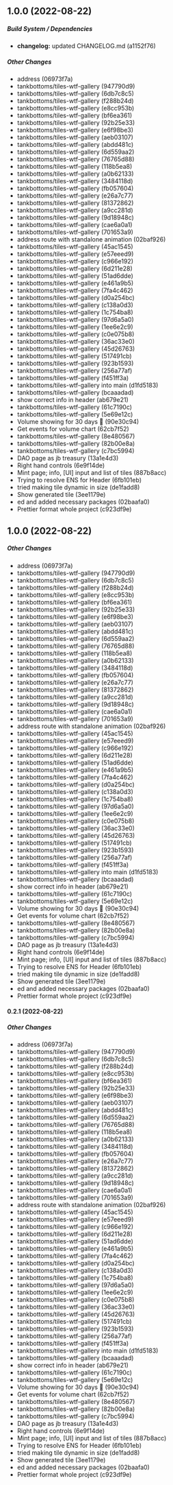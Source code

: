 ## 1.0.0 (2022-08-22)

##### Build System / Dependencies

* **changelog:**  updated CHANGELOG.md (a1152f76)

##### Other Changes

* address (06973f7a)
* tankbottoms/tiles-wtf-gallery (947790d9)
* tankbottoms/tiles-wtf-gallery (6db7c8c5)
* tankbottoms/tiles-wtf-gallery (f288b24d)
* tankbottoms/tiles-wtf-gallery (e8cc953b)
* tankbottoms/tiles-wtf-gallery (bf6ea361)
* tankbottoms/tiles-wtf-gallery (92b25e33)
* tankbottoms/tiles-wtf-gallery (e6f98be3)
* tankbottoms/tiles-wtf-gallery (aeb03107)
* tankbottoms/tiles-wtf-gallery (abdd481c)
* tankbottoms/tiles-wtf-gallery (6d559aa2)
* tankbottoms/tiles-wtf-gallery (76765d88)
* tankbottoms/tiles-wtf-gallery (118b5ea8)
* tankbottoms/tiles-wtf-gallery (a0b62133)
* tankbottoms/tiles-wtf-gallery (3484118d)
* tankbottoms/tiles-wtf-gallery (fb057604)
* tankbottoms/tiles-wtf-gallery (e26a7c77)
* tankbottoms/tiles-wtf-gallery (81372862)
* tankbottoms/tiles-wtf-gallery (a9cc281d)
* tankbottoms/tiles-wtf-gallery (9d18948c)
* tankbottoms/tiles-wtf-gallery (cae6a0a1)
* tankbottoms/tiles-wtf-gallery (701653a9)
* address route with standalone animation (02baf926)
* tankbottoms/tiles-wtf-gallery (45ac1545)
* tankbottoms/tiles-wtf-gallery (e57eeed9)
* tankbottoms/tiles-wtf-gallery (c966e192)
* tankbottoms/tiles-wtf-gallery (6d211e28)
* tankbottoms/tiles-wtf-gallery (51ad6dde)
* tankbottoms/tiles-wtf-gallery (e461a9b5)
* tankbottoms/tiles-wtf-gallery (7fa4c462)
* tankbottoms/tiles-wtf-gallery (d0a254bc)
* tankbottoms/tiles-wtf-gallery (c138a0d3)
* tankbottoms/tiles-wtf-gallery (1c754ba8)
* tankbottoms/tiles-wtf-gallery (97d6a5a0)
* tankbottoms/tiles-wtf-gallery (1ee6e2c9)
* tankbottoms/tiles-wtf-gallery (c0e075b8)
* tankbottoms/tiles-wtf-gallery (36ac33e0)
* tankbottoms/tiles-wtf-gallery (45d26763)
* tankbottoms/tiles-wtf-gallery (517491cb)
* tankbottoms/tiles-wtf-gallery (923b1593)
* tankbottoms/tiles-wtf-gallery (256a77af)
* tankbottoms/tiles-wtf-gallery (f451ff3a)
* tankbottoms/tiles-wtf-gallery into main (d1fd5183)
* tankbottoms/tiles-wtf-gallery (bcaaadad)
*  show correct info in header (ab679e21)
* tankbottoms/tiles-wtf-gallery (61c7190c)
* tankbottoms/tiles-wtf-gallery (5e69e12c)
*  Volume showing for 30 days 🎉 (90e30c94)
*  Get events for volume chart (62cb7f52)
* tankbottoms/tiles-wtf-gallery (8e480567)
* tankbottoms/tiles-wtf-gallery (82b00e8a)
* tankbottoms/tiles-wtf-gallery (c7bc5994)
*  DAO page as jb treasury (13a1e4d3)
*  Right hand controls (6e9f14de)
*  Mint page; info, [UI] input and list of tiles (887b8acc)
*  Trying to resolve ENS for Header (6fb101eb)
*  tried making tile dynamic in size (de1fadd8)
*  Show generated tile (3ee1179e)
* ed and added necessary packages (02baafa0)
*  Prettier format whole project (c923df9e)

## 1.0.0 (2022-08-22)

##### Other Changes

- address (06973f7a)
- tankbottoms/tiles-wtf-gallery (947790d9)
- tankbottoms/tiles-wtf-gallery (6db7c8c5)
- tankbottoms/tiles-wtf-gallery (f288b24d)
- tankbottoms/tiles-wtf-gallery (e8cc953b)
- tankbottoms/tiles-wtf-gallery (bf6ea361)
- tankbottoms/tiles-wtf-gallery (92b25e33)
- tankbottoms/tiles-wtf-gallery (e6f98be3)
- tankbottoms/tiles-wtf-gallery (aeb03107)
- tankbottoms/tiles-wtf-gallery (abdd481c)
- tankbottoms/tiles-wtf-gallery (6d559aa2)
- tankbottoms/tiles-wtf-gallery (76765d88)
- tankbottoms/tiles-wtf-gallery (118b5ea8)
- tankbottoms/tiles-wtf-gallery (a0b62133)
- tankbottoms/tiles-wtf-gallery (3484118d)
- tankbottoms/tiles-wtf-gallery (fb057604)
- tankbottoms/tiles-wtf-gallery (e26a7c77)
- tankbottoms/tiles-wtf-gallery (81372862)
- tankbottoms/tiles-wtf-gallery (a9cc281d)
- tankbottoms/tiles-wtf-gallery (9d18948c)
- tankbottoms/tiles-wtf-gallery (cae6a0a1)
- tankbottoms/tiles-wtf-gallery (701653a9)
- address route with standalone animation (02baf926)
- tankbottoms/tiles-wtf-gallery (45ac1545)
- tankbottoms/tiles-wtf-gallery (e57eeed9)
- tankbottoms/tiles-wtf-gallery (c966e192)
- tankbottoms/tiles-wtf-gallery (6d211e28)
- tankbottoms/tiles-wtf-gallery (51ad6dde)
- tankbottoms/tiles-wtf-gallery (e461a9b5)
- tankbottoms/tiles-wtf-gallery (7fa4c462)
- tankbottoms/tiles-wtf-gallery (d0a254bc)
- tankbottoms/tiles-wtf-gallery (c138a0d3)
- tankbottoms/tiles-wtf-gallery (1c754ba8)
- tankbottoms/tiles-wtf-gallery (97d6a5a0)
- tankbottoms/tiles-wtf-gallery (1ee6e2c9)
- tankbottoms/tiles-wtf-gallery (c0e075b8)
- tankbottoms/tiles-wtf-gallery (36ac33e0)
- tankbottoms/tiles-wtf-gallery (45d26763)
- tankbottoms/tiles-wtf-gallery (517491cb)
- tankbottoms/tiles-wtf-gallery (923b1593)
- tankbottoms/tiles-wtf-gallery (256a77af)
- tankbottoms/tiles-wtf-gallery (f451ff3a)
- tankbottoms/tiles-wtf-gallery into main (d1fd5183)
- tankbottoms/tiles-wtf-gallery (bcaaadad)
- show correct info in header (ab679e21)
- tankbottoms/tiles-wtf-gallery (61c7190c)
- tankbottoms/tiles-wtf-gallery (5e69e12c)
- Volume showing for 30 days 🎉 (90e30c94)
- Get events for volume chart (62cb7f52)
- tankbottoms/tiles-wtf-gallery (8e480567)
- tankbottoms/tiles-wtf-gallery (82b00e8a)
- tankbottoms/tiles-wtf-gallery (c7bc5994)
- DAO page as jb treasury (13a1e4d3)
- Right hand controls (6e9f14de)
- Mint page; info, [UI] input and list of tiles (887b8acc)
- Trying to resolve ENS for Header (6fb101eb)
- tried making tile dynamic in size (de1fadd8)
- Show generated tile (3ee1179e)
- ed and added necessary packages (02baafa0)
- Prettier format whole project (c923df9e)

#### 0.2.1 (2022-08-22)

##### Other Changes

- address (06973f7a)
- tankbottoms/tiles-wtf-gallery (947790d9)
- tankbottoms/tiles-wtf-gallery (6db7c8c5)
- tankbottoms/tiles-wtf-gallery (f288b24d)
- tankbottoms/tiles-wtf-gallery (e8cc953b)
- tankbottoms/tiles-wtf-gallery (bf6ea361)
- tankbottoms/tiles-wtf-gallery (92b25e33)
- tankbottoms/tiles-wtf-gallery (e6f98be3)
- tankbottoms/tiles-wtf-gallery (aeb03107)
- tankbottoms/tiles-wtf-gallery (abdd481c)
- tankbottoms/tiles-wtf-gallery (6d559aa2)
- tankbottoms/tiles-wtf-gallery (76765d88)
- tankbottoms/tiles-wtf-gallery (118b5ea8)
- tankbottoms/tiles-wtf-gallery (a0b62133)
- tankbottoms/tiles-wtf-gallery (3484118d)
- tankbottoms/tiles-wtf-gallery (fb057604)
- tankbottoms/tiles-wtf-gallery (e26a7c77)
- tankbottoms/tiles-wtf-gallery (81372862)
- tankbottoms/tiles-wtf-gallery (a9cc281d)
- tankbottoms/tiles-wtf-gallery (9d18948c)
- tankbottoms/tiles-wtf-gallery (cae6a0a1)
- tankbottoms/tiles-wtf-gallery (701653a9)
- address route with standalone animation (02baf926)
- tankbottoms/tiles-wtf-gallery (45ac1545)
- tankbottoms/tiles-wtf-gallery (e57eeed9)
- tankbottoms/tiles-wtf-gallery (c966e192)
- tankbottoms/tiles-wtf-gallery (6d211e28)
- tankbottoms/tiles-wtf-gallery (51ad6dde)
- tankbottoms/tiles-wtf-gallery (e461a9b5)
- tankbottoms/tiles-wtf-gallery (7fa4c462)
- tankbottoms/tiles-wtf-gallery (d0a254bc)
- tankbottoms/tiles-wtf-gallery (c138a0d3)
- tankbottoms/tiles-wtf-gallery (1c754ba8)
- tankbottoms/tiles-wtf-gallery (97d6a5a0)
- tankbottoms/tiles-wtf-gallery (1ee6e2c9)
- tankbottoms/tiles-wtf-gallery (c0e075b8)
- tankbottoms/tiles-wtf-gallery (36ac33e0)
- tankbottoms/tiles-wtf-gallery (45d26763)
- tankbottoms/tiles-wtf-gallery (517491cb)
- tankbottoms/tiles-wtf-gallery (923b1593)
- tankbottoms/tiles-wtf-gallery (256a77af)
- tankbottoms/tiles-wtf-gallery (f451ff3a)
- tankbottoms/tiles-wtf-gallery into main (d1fd5183)
- tankbottoms/tiles-wtf-gallery (bcaaadad)
- show correct info in header (ab679e21)
- tankbottoms/tiles-wtf-gallery (61c7190c)
- tankbottoms/tiles-wtf-gallery (5e69e12c)
- Volume showing for 30 days 🎉 (90e30c94)
- Get events for volume chart (62cb7f52)
- tankbottoms/tiles-wtf-gallery (8e480567)
- tankbottoms/tiles-wtf-gallery (82b00e8a)
- tankbottoms/tiles-wtf-gallery (c7bc5994)
- DAO page as jb treasury (13a1e4d3)
- Right hand controls (6e9f14de)
- Mint page; info, [UI] input and list of tiles (887b8acc)
- Trying to resolve ENS for Header (6fb101eb)
- tried making tile dynamic in size (de1fadd8)
- Show generated tile (3ee1179e)
- ed and added necessary packages (02baafa0)
- Prettier format whole project (c923df9e)

